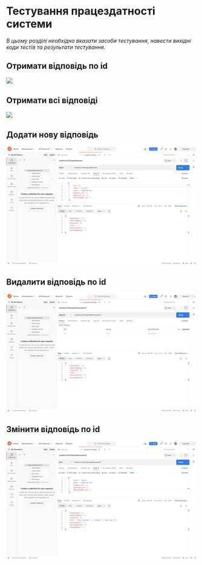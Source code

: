 # Тестування працездатності системи

 *В цьому розділі необхідно вказати засоби тестування, навести вихідні коди тестів та результати тестування.*
 ## Отримати відповідь по id
 ![](./put1.png)

 ## Отримати всі відповіді
 ![](./put2.png)

 ## Додати нову відповідь
 ![](./add.png)

 ## Видалити відповідь по id
 ![](./delete.png)

 ## Змінити відповідь по id
 ![](./update.png)
